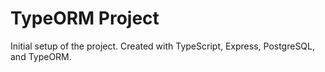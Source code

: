 # TypeORM Project

Initial setup of the project.  Created with TypeScript, Express, PostgreSQL, and TypeORM.








